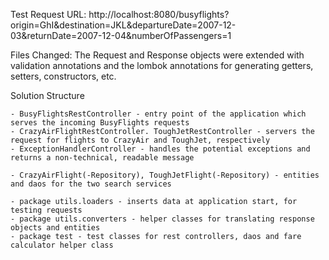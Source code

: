Test Request URL: http://localhost:8080/busyflights?origin=GhI&destination=JKL&departureDate=2007-12-03&returnDate=2007-12-04&numberOfPassengers=1

Files Changed: The Request and Response objects were extended with validation annotations and the lombok annotations for generating 
getters, setters, constructors, etc.

Solution Structure

    - BusyFlightsRestController - entry point of the application which serves the incoming BusyFlights requests
    - CrazyAirFlightRestController. ToughJetRestController - servers the request for flights to CrazyAir and ToughJet, respectively
    - ExceptionHandlerController - handles the potential exceptions and returns a non-technical, readable message
    
    - CrazyAirFlight(-Repository), ToughJetFlight(-Repository) - entities and daos for the two search services
    
    - package utils.loaders - inserts data at application start, for testing requests
    - package utils.converters - helper classes for translating response objects and entities
    - package test - test classes for rest controllers, daos and fare calculator helper class
